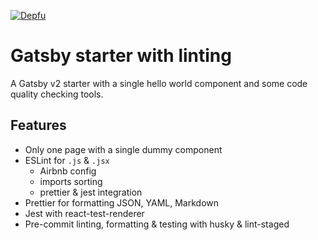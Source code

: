 [![Depfu](https://badges.depfu.com/badges/8ce166cbc65755c8e6edeb532ab737e1/overview.svg)](https://depfu.com/github/Alex-K1m/gatsby-starter-linting?project_id=22121)

# Gatsby starter with linting

A Gatsby v2 starter with a single hello world component and some code quality checking tools.

## Features

- Only one page with a single dummy component
- ESLint for `.js` & `.jsx`
  - Airbnb config
  - imports sorting
  - prettier & jest integration
- Prettier for formatting JSON, YAML, Markdown
- Jest with react-test-renderer
- Pre-commit linting, formatting & testing with husky & lint-staged
